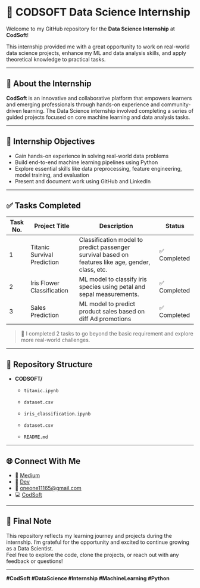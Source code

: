 # 💼 CODSOFT Data Science Internship

Welcome to my GitHub repository for the **Data Science Internship** at **CodSoft**!

This internship provided me with a great opportunity to work on real-world data science projects, enhance my ML and data analysis skills, and apply theoretical knowledge to practical tasks.

---

## 📌 About the Internship

**CodSoft** is an innovative and collaborative platform that empowers learners and emerging professionals through hands-on experience and community-driven learning. The Data Science internship involved completing a series of guided projects focused on core machine learning and data analysis tasks.

---

## 🧠 Internship Objectives

- Gain hands-on experience in solving real-world data problems
- Build end-to-end machine learning pipelines using Python
- Explore essential skills like data preprocessing, feature engineering, model training, and evaluation
- Present and document work using GitHub and LinkedIn

---

## ✅ Tasks Completed

| Task No. | Project Title                        | Description                                                                 | Status   |
|---------|--------------------------------------|-----------------------------------------------------------------------------|----------|
| 1       | Titanic Survival Prediction          | Classification model to predict passenger survival based on features like age, gender, class, etc. | ✅ Completed |
| 2       | Iris Flower Classification           | ML model to classify iris species using petal and sepal measurements.       | ✅ Completed |
| 3       | Sales Prediction                     | ML model to predict product sales based on diff Ad promotions               | ✅ Completed |


> 📌 I completed 2 tasks to go beyond the basic requirement and explore more real-world challenges.

---

## 📂 Repository Structure

- **CODSOFT/**

    - `titanic.ipynb`
    - `dataset.csv`

    - `iris_classification.ipynb`
    - `dataset.csv`

    - `README.md`


------

## 🌐 Connect With Me

- 🔗 [Medium](https://medium.com/@oneone11165)
- 🔗 [Dev](https://dev.to/codestory__)
- 📧 oneone11165@gmail.com
- 💻 [CodSoft](https://www.codsoft.in)

---

## 🏁 Final Note

This repository reflects my learning journey and projects during the internship. I’m grateful for the opportunity and excited to continue growing as a Data Scientist.  
Feel free to explore the code, clone the projects, or reach out with any feedback or questions!

---

**#CodSoft #DataScience #Internship #MachineLearning #Python**


